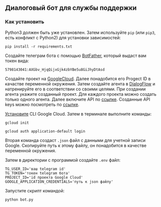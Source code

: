## Диалоговый бот для службы поддержки

### Как установить

Python3 должен быть уже установлен. 
Затем используйте `pip` (или `pip3`, есть конфликт с Python2) для установки зависимостей:
```
pip install -r requirements.txt
```
Создайте телеграм бота с помощью [BotFather](https://t.me/BotFather), который выдаст
вам токен вида:

`5798143041:AXGbv_HjqQijxGjk4zbYBe5u8GiJhyDtAsd`

Создайте проект на [GoogleCloud](https://console.cloud.google.com/projectselector2/home/dashboard).
Далее понадобится его Progect ID в качастве переменной окружения.
Затем создайте агента в [DialogFlow](https://dialogflow.cloud.google.com/#/newAgent)
и натренируйте его в соответствии со своими целями.
При создании агента укажите созданный проект. Для каждого проекта можно создать
только одного агента.
Далее включите API по [ссылке](https://console.cloud.google.com/apis/api/apikeys.googleapis.com/).
Созданные API keys можно посмотреть по [ссылке](https://console.cloud.google.com/apis/credentials).

[Установите](https://cloud.google.com/sdk/docs/install) CLI Google Cloud.
Затем в терминале выполните команды:

```
gcloud init
```
```
gcloud auth application-default login
```
Вторая команда создаст `.json` файл c данными для учетной записи Google.
Скопируйте путь к этому файлу, он понадобится в качестве переменной окружения.

Затем в директории с программой создайте `.env` файл:

```
TG_USER_ID='ваш telegram id'
TG_TOKEN='токен telegram бота'
PROJECT_ID='id проекта Google Cloud'
GOOGLE_APPLICATION_CREDENTIALS='путь к json файлу'
```
Запустите скрипт командой:

```
python bot.py
```